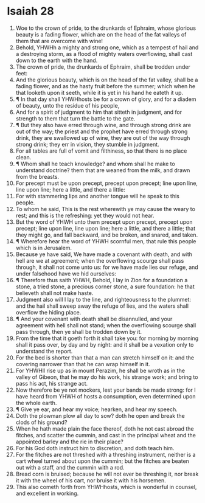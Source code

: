 ﻿# Isaiah 28
1. Woe to the crown of pride, to the drunkards of Ephraim, whose glorious beauty is a fading flower, which are on the head of the fat valleys of them that are overcome with wine! 
2. Behold, YHWHh a mighty and strong one, which as a tempest of hail and a destroying storm, as a flood of mighty waters overflowing, shall cast down to the earth with the hand. 
3. The crown of pride, the drunkards of Ephraim, shall be trodden under feet: 
4. And the glorious beauty, which is on the head of the fat valley, shall be a fading flower, and as the hasty fruit before the summer; which when he that looketh upon it seeth, while it is yet in his hand he eateth it up. 
5. ¶ In that day shall YHWHhosts be for a crown of glory, and for a diadem of beauty, unto the residue of his people, 
6. And for a spirit of judgment to him that sitteth in judgment, and for strength to them that turn the battle to the gate. 
7. ¶ But they also have erred through wine, and through strong drink are out of the way; the priest and the prophet have erred through strong drink, they are swallowed up of wine, they are out of the way through strong drink; they err in vision, they stumble in judgment. 
8. For all tables are full of vomit and filthiness, so that there is no place clean. 
9. ¶ Whom shall he teach knowledge? and whom shall he make to understand doctrine? them that are weaned from the milk, and drawn from the breasts. 
10. For precept must be upon precept, precept upon precept; line upon line, line upon line; here a little, and there a little: 
11. For with stammering lips and another tongue will he speak to this people. 
12. To whom he said, This is the rest wherewith ye may cause the weary to rest; and this is the refreshing: yet they would not hear. 
13. But the word of YHWH unto them precept upon precept, precept upon precept; line upon line, line upon line; here a little, and there a little; that they might go, and fall backward, and be broken, and snared, and taken. 
14. ¶ Wherefore hear the word of YHWH scornful men, that rule this people which is in Jerusalem. 
15. Because ye have said, We have made a covenant with death, and with hell are we at agreement; when the overflowing scourge shall pass through, it shall not come unto us: for we have made lies our refuge, and under falsehood have we hid ourselves: 
16. ¶ Therefore thus saith YHWH, Behold, I lay in Zion for a foundation a stone, a tried stone, a precious corner stone, a sure foundation: he that believeth shall not make haste. 
17. Judgment also will I lay to the line, and righteousness to the plummet: and the hail shall sweep away the refuge of lies, and the waters shall overflow the hiding place. 
18. ¶ And your covenant with death shall be disannulled, and your agreement with hell shall not stand; when the overflowing scourge shall pass through, then ye shall be trodden down by it. 
19. From the time that it goeth forth it shall take you: for morning by morning shall it pass over, by day and by night: and it shall be a vexation only to understand the report. 
20. For the bed is shorter than that a man can stretch himself on it: and the covering narrower than that he can wrap himself in it. 
21. For YHWHll rise up as in mount Perazim, he shall be wroth as in the valley of Gibeon, that he may do his work, his strange work; and bring to pass his act, his strange act. 
22. Now therefore be ye not mockers, lest your bands be made strong: for I have heard from YHWH of hosts a consumption, even determined upon the whole earth. 
23. ¶ Give ye ear, and hear my voice; hearken, and hear my speech. 
24. Doth the plowman plow all day to sow? doth he open and break the clods of his ground? 
25. When he hath made plain the face thereof, doth he not cast abroad the fitches, and scatter the cummin, and cast in the principal wheat and the appointed barley and the rie in their place? 
26. For his God doth instruct him to discretion, and doth teach him. 
27. For the fitches are not threshed with a threshing instrument, neither is a cart wheel turned about upon the cummin; but the fitches are beaten out with a staff, and the cummin with a rod. 
28. Bread corn is bruised; because he will not ever be threshing it, nor break it with the wheel of his cart, nor bruise it with his horsemen. 
29. This also cometh forth from YHWHhosts, which is wonderful in counsel, and excellent in working. 
